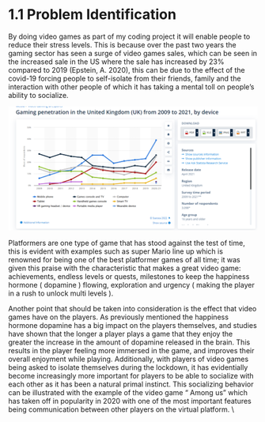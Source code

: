 # 1.1 Problem Identification

By doing video games as part of my coding project it will enable people to reduce their stress levels. This is because over the past two years the gaming sector has seen a surge of video games sales, which can be seen in the increased sale in the US where the sale has increased by 23% compared to 2019 (Epstein, A. 2020), this can be due to the effect of the covid-19 forcing people to self-isolate from their friends, family and the interaction with other people of which it has taking a mental toll on people’s ability to socialize.

![this is image shows the increase in gaming penetration in the uk market this a piece of supporting evidence to my claim that people in the uk found new ways to entertainment  them self thought playing gaming in which this is image display the increase the game playing from 2019- 2021 I](../.gitbook/assets/image.png)



Platformers are one type of game that has stood against the test of  time, this is evident with examples such as super Mario line up which  is renowned for being one of the best platformer games of all time; it was given this praise with the characteristic that makes a great video game: achievements, endless levels or quests, milestones to keep the happiness hormone ( dopamine ) flowing, exploration and urgency ( making the player in a rush to unlock multi levels ).&#x20;

&#x20;

Another point that should be taken into consideration is the effect that video games have on the players. As previously mentioned the happiness hormone dopamine has a big impact on the players themselves, and studies have shown that the longer a player plays a game that they enjoy the greater the increase in the amount of dopamine released in the brain. This results in the player feeling more immersed in the game, and improves their overall enjoyment while playing. Additionally, with players of video games being asked to isolate themselves during the lockdown, it has evidentially become increasingly more important for players to be able to socialize with each other as it has been a natural primal instinct. This socializing behavior can be illustrated with the example of the video game “ Among us” which has taken off in popularity in 2020 with one of the most important features being communication between other players on the virtual platform. \
